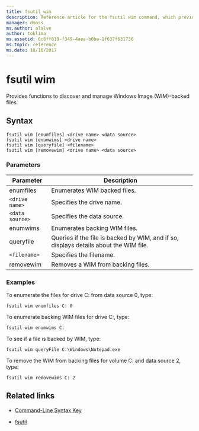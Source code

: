 ```yaml
---
title: fsutil wim
description: Reference article for the fsutil wim command, which provides functions to discover and manage Windows Image (WIM)-backed files.
manager: dmoss
ms.author: alalve
author: toklima
ms.assetid: 6c6ff819-f349-4aea-b0be-1f637f631736
ms.topic: reference
ms.date: 10/16/2017
---
```


# fsutil wim



Provides functions to discover and manage Windows Image (WIM)-backed files.

## Syntax

```
fsutil wim [enumfiles] <drive name> <data source>
fsutil wim [enumwims] <drive name>
fsutil wim [queryfile] <filename>
fsutil wim [removewim] <drive name> <data source>
```

### Parameters

| Parameter | Description |
| --------- | ----------- |
| enumfiles | Enumerates WIM backed files. |
| `<drive name>` | Specifies the drive name. |
| `<data source>` | Specifies the data source. |
| enumwims | Enumerates backing WIM files. |
| queryfile | Queries if the file is backed by WIM, and if so, displays details about the WIM file. |
| `<filename>` | Specifies the filename. |
| removewim | Removes a WIM from backing files. |

### Examples

To enumerate the files for drive C: from data source 0, type:

```
fsutil wim enumfiles C: 0
```

To enumerate backing WIM files for drive C:, type:

```
fsutil wim enumwims C:
```

To see if a file is backed by WIM, type:

```
fsutil wim queryFile C:\Windows\Notepad.exe
```

To remove the WIM from backing files for volume C: and data source 2, type:

```
fsutil wim removewims C: 2
```

## Related links

- [Command-Line Syntax Key](command-line-syntax-key.md)

- [fsutil](fsutil.md)
